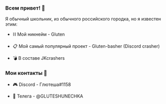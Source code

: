 ### Всем привет! 👋

Я обычный школьник, из обычного российского городка, но я известен этим:

- ⛓ Мой никнейм - Gluten

- 📋 Мой самый популярный проект - Gluten-basher (Discord crasher)

- 💣 В составе JKcrashers

### Мои контакты 📱

- 🎮 Discord - Глютеша#1158

- 🛒 Телега - @GLUTESHUNECHKA

